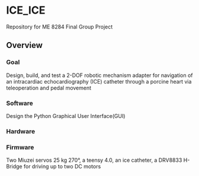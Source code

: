 # ICE_ICE
Repository for ME 8284 Final Group Project

## Overview 
### Goal
Design, build, and test a 2-DOF robotic mechanism adapter for navigation of an intracardiac
echocardiography (ICE) catheter through a porcine heart via teleoperation and pedal movement
### Software
Design the Python Graphical User Interface(GUI) 
### Hardware
### Firmware
Two Miuzei servos 25 kg 270°, a teensy 4.0, an ice catheter, a DRV8833 H-Bridge for driving up to two DC motors
